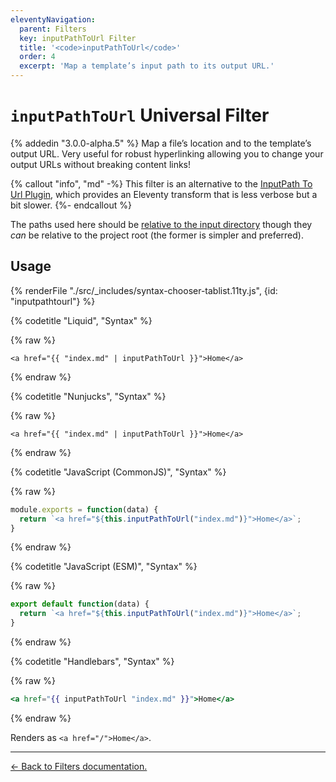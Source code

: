 ```yaml
---
eleventyNavigation:
  parent: Filters
  key: inputPathToUrl Filter
  title: '<code>inputPathToUrl</code>'
  order: 4
  excerpt: 'Map a template’s input path to its output URL.'
---
```

# `inputPathToUrl` Universal Filter

{% addedin "3.0.0-alpha.5" %} Map a file’s location and to the template’s output URL. Very useful for robust hyperlinking allowing you to change your output URLs without breaking content links!

{% callout "info", "md" -%}
This filter is an alternative to the [InputPath To Url Plugin](/docs/plugins/inputpath-to-url/), which provides an Eleventy transform that is less verbose but a bit slower.
{%- endcallout %}

The paths used here should be [relative to the input directory](/docs/config/#input-directory) though they _can_ be relative to the project root (the former is simpler and preferred).

## Usage

<is-land on:visible import="/js/seven-minute-tabs.js">
<seven-minute-tabs>
  {% renderFile "./src/_includes/syntax-chooser-tablist.11ty.js", {id: "inputpathtourl"} %}
  <div id="inputpathtourl-liquid" role="tabpanel">

{% codetitle "Liquid", "Syntax" %}

{% raw %}
```liquid
<a href="{{ "index.md" | inputPathToUrl }}">Home</a>
```
{% endraw %}

  </div>
  <div id="inputpathtourl-njk" role="tabpanel">

{% codetitle "Nunjucks", "Syntax" %}

{% raw %}
```jinja2
<a href="{{ "index.md" | inputPathToUrl }}">Home</a>
```
{% endraw %}

  </div>
  <div id="inputpathtourl-js" role="tabpanel">

{% codetitle "JavaScript (CommonJS)", "Syntax" %}

{% raw %}
```js
module.exports = function(data) {
  return `<a href="${this.inputPathToUrl("index.md")}">Home</a>`;
}
```
{% endraw %}

{% codetitle "JavaScript (ESM)", "Syntax" %}

{% raw %}
```js
export default function(data) {
  return `<a href="${this.inputPathToUrl("index.md")}">Home</a>`;
}
```
{% endraw %}

  </div>
  <div id="inputpathtourl-hbs" role="tabpanel">

{% codetitle "Handlebars", "Syntax" %}

{% raw %}
```hbs
<a href="{{ inputPathToUrl "index.md" }}">Home</a>
```
{% endraw %}

  </div>
</seven-minute-tabs>
</is-land>

Renders as `<a href="/">Home</a>`.

---

[← Back to Filters documentation.](/docs/filters/)
